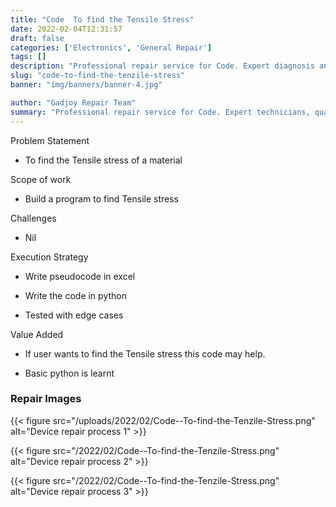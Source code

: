 ```yaml
---
title: "Code  To find the Tensile Stress"
date: 2022-02-04T12:31:57
draft: false
categories: ['Electronics', 'General Repair']
tags: []
description: "Professional repair service for Code. Expert diagnosis and quality repairs in Bangalore."
slug: "code-to-find-the-tenzile-stress"
banner: "img/banners/banner-4.jpg"

author: "Gadjoy Repair Team"
summary: "Professional repair service for Code. Expert technicians, quality parts, warranty included."
---
```


Problem Statement 

- To find the Tensile stress of a material

Scope of work 

- Build a program to find Tensile stress

Challenges

- Nil

Execution Strategy 

- Write pseudocode in excel 

- Write the code in python 

- Tested with edge cases

Value Added 

- If user wants to find the Tensile stress this code may help. 

- Basic python is learnt

### Repair Images

{{< figure src="/uploads/2022/02/Code--To-find-the-Tenzile-Stress.png" alt="Device repair process 1" >}}

{{< figure src="/2022/02/Code--To-find-the-Tenzile-Stress.png" alt="Device repair process 2" >}}

{{< figure src="/2022/02/Code--To-find-the-Tenzile-Stress.png" alt="Device repair process 3" >}}

